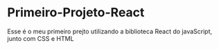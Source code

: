 # Primeiro-Projeto-React

Esse é o meu primeiro prejto utilizando a biblioteca React do javaScript, junto com CSS e HTML
